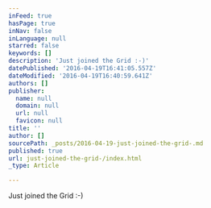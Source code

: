 ```yaml
---
inFeed: true
hasPage: true
inNav: false
inLanguage: null
starred: false
keywords: []
description: 'Just joined the Grid :-)'
datePublished: '2016-04-19T16:41:05.557Z'
dateModified: '2016-04-19T16:40:59.641Z'
authors: []
publisher:
  name: null
  domain: null
  url: null
  favicon: null
title: ''
author: []
sourcePath: _posts/2016-04-19-just-joined-the-grid-.md
published: true
url: just-joined-the-grid-/index.html
_type: Article

---
```

Just joined the Grid :-)